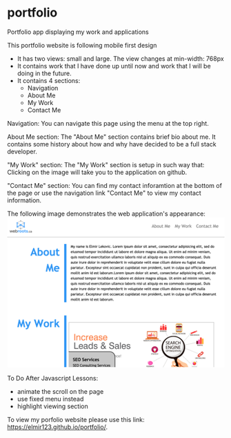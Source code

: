# portfolio
Portfolio app displaying my work and applications

This portfolio website is following mobile first design
- It has two views: small and large. The view changes at min-width: 768px
- It contains work that I have done up until now and work that I will be doing in the future.
- It contains 4 sections:
    - Navigation 
    - About Me
    - My Work 
    - Contact Me

Navigation:
You can navigate this page using the menu at the top right. 

About Me section:
The "About Me" section contains brief bio about me. It contains some history about how and why have decided to be a full stack developer.

"My Work" section:
The "My Work" section is setup in such way that:
Clicking on the image will take you to the application on github.

"Contact Me" section:
You can find my contact inforamtion at the bottom of the page or use the navigation link "Contact Me" to view my contact information.

The following image demonstrates the web application's appearance:
![Mobile first design of my portfolio page](./assets/images/portfolio-screenshot.png)

To Do After Javascript Lessons:
- animate the scroll on the page
- use fixed menu instead
- highlight viewing section

To view my porfolio website please use this link:
https://elmir123.github.io/portfolio/.

